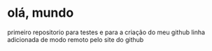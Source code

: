 # olá, mundo
 primeiro repositorio para testes e para a criação do meu github
linha adicionada de modo remoto pelo site do github
